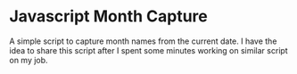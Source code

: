 # Javascript Month Capture
A simple script to capture month names from the current date.
I have the idea to share this script after I spent some minutes working on similar script on my job.
